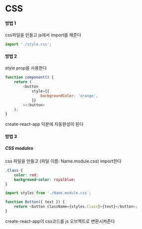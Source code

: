 # CSS

#### 방법 1

css파일을 만들고 js에서 import를 해준다

```js
import './style.css';
```

#### 방법 2

style prop을 사용한다

```js
function component() {
    return (
        <button
            style={{
                backgroundColor: 'orange',
            }}
        ></button>
    );
}
```

create-react-app 덕분에 자동완성이 된다

#### 방법 3

##### CSS modules

css 파일을 만들고 (파일 이름: Name.module.css) import한다

```css
.Class {
    color: red;
    background-color: royalblue;
}
```

```js
import styles from './Name.module.css';

function Button({ text }) {
    return <button className={styles.Class}>{text}</button>;
}
```

create-react-app이 css코드를 js 오브젝트로 변환시켜준다
